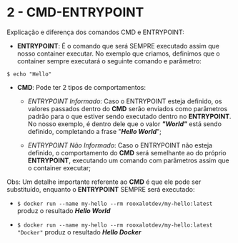 # 2 - CMD-ENTRYPOINT

Explicação e diferença dos comandos CMD e ENTRYPOINT:

- **ENTRYPOINT**: É o comando que será SEMPRE executado assim que nosso container executar. No exemplo que criamos, definimos que o container sempre executará o seguinte comando e parâmetro:
```shell
$ echo "Hello"
```

- **CMD**: Pode ter 2 tipos de comportamentos:
    - *ENTRYPOINT Informado*: Caso o ENTRYPOINT esteja definido, os valores passados dentro do **CMD** serão enviados como parâmetros padrão para o que estiver sendo executado dentro no **ENTRYPOINT**. No nosso exemplo, é dentro dele que o valor ***"World"*** está sendo definido, completando a frase "***Hello World***";

    - *ENTRYPOINT Não Informado*: Caso o ENTRYPOINT não esteja definido, o comportamento do **CMD** será semelhante ao do próprio **ENTRYPOINT**, executando um comando com parâmetros assim que o container executar;
    

Obs: Um detalhe importante referente ao **CMD** é que ele pode ser substituído, enquanto o **ENTRYPOINT** SEMPRE será executado:
- ```$ docker run --name my-hello --rm rooxalotdev/my-hello:latest``` produz o resultado ***Hello World***

- ```$ docker run --name my-hello --rm rooxalotdev/my-hello:latest "Docker"``` produz o resultado ***Hello Docker***